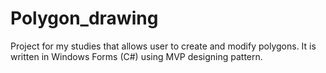 # Polygon_drawing
Project for my studies that allows user to create and modify polygons. It is written in Windows Forms (C#) using MVP designing pattern.
